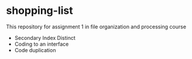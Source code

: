 # shopping-list
This repository for assignment 1 in file organization and processing course
* Secondary Index Distinct
* Coding to an interface
* Code duplication
